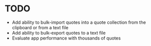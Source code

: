 # TODO

- Add ability to bulk-import quotes into a quote collection from the clipboard or from a text file
- Add ability to bulk-export quotes to a text file
- Evaluate app performance with thousands of quotes
